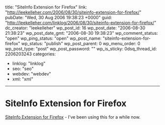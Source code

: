 title: "SiteInfo Extension for Firefox"
link: "http://leekelleher.com/2006/08/30/siteinfo-extension-for-firefox/"
pubDate: "Wed, 30 Aug 2006 19:38:23 +0000"
guid: "http://leekelleher.com/linklog/2006/08/30/siteinfo-extension-for-firefox/"
dc_creator: "leekelleher"
wp_post_id: 16
wp_post_date: "2006-08-30 21:38:23"
wp_post_date_gmt: "2006-08-30 19:38:23"
wp_comment_status: "open"
wp_ping_status: "open"
wp_post_name: "siteinfo-extension-for-firefox"
wp_status: "publish"
wp_post_parent: 0
wp_menu_order: 0
wp_post_type: "post"
wp_post_password: ""
wp_is_sticky: 0dsq_thread_id: 2206203243
categories:
  - linklog: "linklog"
  - seo: "seo"
  - webdev: "webdev"
  - xml: "xml"

---

# SiteInfo Extension for Firefox

<a href="http://blog.a9.com/blog/2006/02/15/siteinfo-extension-for-firefox/">SiteInfo Extension for Firefox</a> - I've been using this for a while now.
